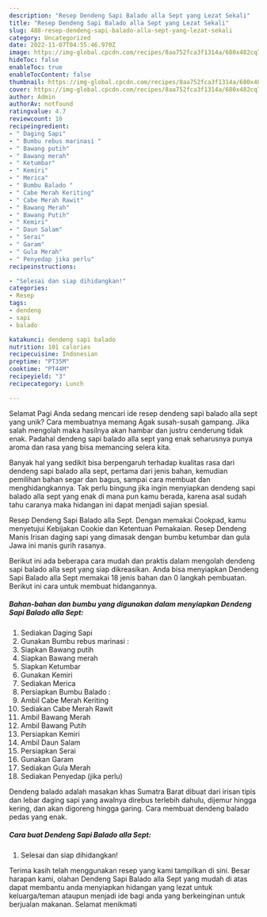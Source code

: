 ```yaml
---
description: "Resep Dendeng Sapi Balado alla Sept yang Lezat Sekali"
title: "Resep Dendeng Sapi Balado alla Sept yang Lezat Sekali"
slug: 488-resep-dendeng-sapi-balado-alla-sept-yang-lezat-sekali
category: Uncategorized
date: 2022-11-07T04:55:46.970Z
image: https://img-global.cpcdn.com/recipes/8aa752fca3f1314a/680x482cq70/dendeng-sapi-balado-alla-sept-foto-resep-utama.jpg
hideToc: false
enableToc: true
enableTocContent: false
thumbnail: https://img-global.cpcdn.com/recipes/8aa752fca3f1314a/680x482cq70/dendeng-sapi-balado-alla-sept-foto-resep-utama.jpg
cover: https://img-global.cpcdn.com/recipes/8aa752fca3f1314a/680x482cq70/dendeng-sapi-balado-alla-sept-foto-resep-utama.jpg
author: Admin
authorAv: notfound
ratingvalue: 4.7
reviewcount: 10
recipeingredient:
- " Daging Sapi"
- " Bumbu rebus marinasi "
- " Bawang putih"
- " Bawang merah"
- " Ketumbar"
- " Kemiri"
- " Merica"
- " Bumbu Balado "
- " Cabe Merah Keriting"
- " Cabe Merah Rawit"
- " Bawang Merah"
- " Bawang Putih"
- " Kemiri"
- " Daun Salam"
- " Serai"
- " Garam"
- " Gula Merah"
- " Penyedap jika perlu"
recipeinstructions:

- "Selesai dan siap dihidangkan!"
categories:
- Resep
tags:
- dendeng
- sapi
- balado

katakunci: dendeng sapi balado 
nutrition: 101 calories
recipecuisine: Indonesian
preptime: "PT35M"
cooktime: "PT44M"
recipeyield: "3"
recipecategory: Lunch

---
```



Selamat Pagi Anda sedang mencari ide resep dendeng sapi balado alla sept yang unik? Cara membuatnya memang Agak susah-susah gampang. Jika salah mengolah maka hasilnya akan hambar dan justru cenderung tidak enak. Padahal dendeng sapi balado alla sept yang enak seharusnya punya aroma dan rasa yang bisa memancing selera kita.


Banyak hal yang sedikit bisa berpengaruh terhadap kualitas rasa dari dendeng sapi balado alla sept, pertama dari jenis bahan, kemudian pemilihan bahan segar dan bagus, sampai cara membuat dan menghidangkannya. Tak perlu bingung jika ingin menyiapkan dendeng sapi balado alla sept yang enak di mana pun kamu berada, karena asal sudah tahu caranya maka hidangan ini dapat menjadi sajian spesial.

Resep Dendeng Sapi Balado alla Sept. Dengan memakai Cookpad, kamu menyetujui Kebijakan Cookie dan Ketentuan Pemakaian. Resep Dendeng Manis Irisan daging sapi yang dimasak dengan bumbu ketumbar dan gula Jawa ini manis gurih rasanya.


Berikut ini ada beberapa cara mudah dan praktis dalam mengolah dendeng sapi balado alla sept yang siap dikreasikan. Anda bisa menyiapkan Dendeng Sapi Balado alla Sept memakai 18 jenis bahan dan 0 langkah pembuatan. Berikut ini cara untuk membuat hidangannya.

<!--inarticleads1-->

##### Bahan-bahan dan bumbu yang digunakan dalam menyiapkan Dendeng Sapi Balado alla Sept:

1. Sediakan  Daging Sapi
1. Gunakan  Bumbu rebus marinasi :
1. Siapkan  Bawang putih
1. Siapkan  Bawang merah
1. Siapkan  Ketumbar
1. Gunakan  Kemiri
1. Sediakan  Merica
1. Persiapkan  Bumbu Balado :
1. Ambil  Cabe Merah Keriting
1. Sediakan  Cabe Merah Rawit
1. Ambil  Bawang Merah
1. Ambil  Bawang Putih
1. Persiapkan  Kemiri
1. Ambil  Daun Salam
1. Persiapkan  Serai
1. Gunakan  Garam
1. Sediakan  Gula Merah
1. Sediakan  Penyedap (jika perlu)


Dendeng balado adalah masakan khas Sumatra Barat dibuat dari irisan tipis dan lebar daging sapi yang awalnya direbus terlebih dahulu, dijemur hingga kering, dan akan digoreng hingga garing. Cara membuat dendeng balado pedas yang enak. 

<!--inarticleads2-->

##### Cara buat Dendeng Sapi Balado alla Sept:


1. Selesai dan siap dihidangkan!



Terima kasih telah menggunakan resep yang kami tampilkan di sini. Besar harapan kami, olahan Dendeng Sapi Balado alla Sept yang mudah di atas dapat membantu anda menyiapkan hidangan yang lezat untuk keluarga/teman ataupun menjadi ide bagi anda yang berkeinginan untuk berjualan makanan. Selamat menikmati
